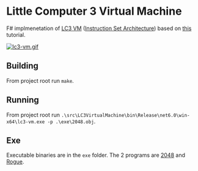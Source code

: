 # Little Computer 3 Virtual Machine

F# implmenetation of [LC3 VM](https://en.wikipedia.org/wiki/Little_Computer_3) ([Instruction Set Architecture](https://justinmeiners.github.io/lc3-vm/supplies/lc3-isa.pdf)) based on [this](https://justinmeiners.github.io/lc3-vm/) tutorial.

[![lc3-vm.gif](https://s8.gifyu.com/images/lc3-vm.gif)](https://gifyu.com/image/S2MBX)

## Building

From project root run `make`. 

## Running

From project root run `.\src\LC3VirtualMachine\bin\Release\net6.0\win-x64\lc3-vm.exe -p .\exe\2048.obj`.

## Exe

Executable binaries are in the `exe` folder. The 2 programs are [2048](https://github.com/rpendleton/lc3-2048) and [Rogue](https://github.com/justinmeiners/lc3-rogue). 
